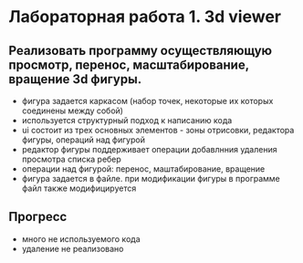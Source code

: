 # Лабораторная работа 1. 3d viewer

## Реализовать программу осуществляющую просмотр, перенос, масштабирование, вращение 3d фигуры.

- фигура задается каркасом (набор точек, некоторые их которых соединены между собой)
- используется структурный подход к написанию кода
- ui состоит из трех основных элементов - зоны отрисовки, редактора фигуры, операций над фигурой
- редактор фигуры поддерживает операции добавлнния удаления просмотра списка ребер
- операции над фигурой: перенос, маштабирование, вращение
- фигура задается в файле. при модификации фигуры в программе файл также модифицируется

## Прогресс
- много не используемого кода
- удаление не реализовано
